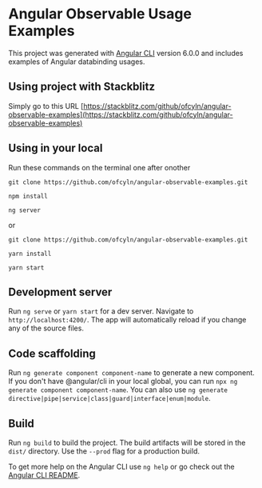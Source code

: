 # Angular Observable Usage Examples

This project was generated with [Angular CLI](https://github.com/angular/angular-cli) version 6.0.0 and includes examples of Angular databinding usages.

## Using project with Stackblitz

Simply go to this URL [https://stackblitz.com/github/ofcyln/angular-observable-examples](https://stackblitz.com/github/ofcyln/angular-observable-examples)

## Using in your local

Run these commands on the terminal one after onother

    git clone https://github.com/ofcyln/angular-observable-examples.git

    npm install

    ng server

or

    git clone https://github.com/ofcyln/angular-observable-examples.git

    yarn install

    yarn start

## Development server

Run `ng serve` or `yarn start` for a dev server. Navigate to `http://localhost:4200/`. The app will automatically reload if you change any of the source files.

## Code scaffolding

Run `ng generate component component-name` to generate a new component. If you don't have @angular/cli in your local global, you can run `npx ng generate component component-name`. You can also use `ng generate directive|pipe|service|class|guard|interface|enum|module`.

## Build

Run `ng build` to build the project. The build artifacts will be stored in the `dist/` directory. Use the `--prod` flag for a production build.

To get more help on the Angular CLI use `ng help` or go check out the [Angular CLI README](https://github.com/angular/angular-cli/blob/master/README.md).
